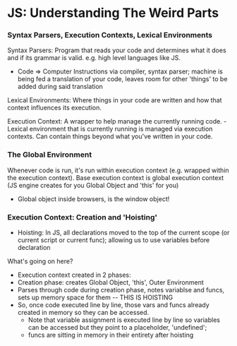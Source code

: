 # JS: Understanding The Weird Parts

### Syntax Parsers, Execution Contexts, Lexical Environments

Syntax Parsers: Program that reads your code and determines what it does and if its grammar is valid. e.g. high level languages like JS.
- Code => Computer Instructions via compiler, syntax parser; machine is being fed a translation of your code, leaves room for other 'things' to be added during said translation

Lexical Environments: Where things in your code are written and how that context influences its execution.

Execution Context: A wrapper to help manage the currently running code.
-Lexical environment that is currently running is managed via execution contexts. Can contain things beyond what you've written in your code.

### The Global Environment

Whenever code is run, it's run within execution context (e.g. wrapped within the execution context). Base execution context is global execution context (JS engine creates for you Global Object and 'this' for you)
- Global object inside browsers, is the window object!


### Execution Context: Creation and 'Hoisting'
- Hoisting: In JS, all declarations moved to the top of the current scope (or current script or current func); allowing us to use variables before declaration

What's going on here?
 - Execution context created in 2 phases:
  - Creation phase: creates Global Object, 'this', Outer Environment
  - Parses through code during creation phase, notes variablse and funcs, sets up memory space for them -- THIS IS HOISTING
  - So, once code executed line by line, those vars and funcs already created in memory so they can be accessed.
    - Note that variable assignment is executed line by line so variables can be accessed but they point to a placeholder, 'undefined'; 
    - funcs are sitting in memory in their entirety after hoisting


    
